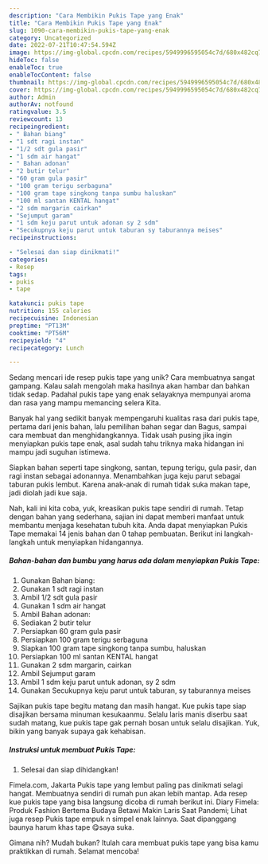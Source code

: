 ```yaml
---
description: "Cara Membikin Pukis Tape yang Enak"
title: "Cara Membikin Pukis Tape yang Enak"
slug: 1090-cara-membikin-pukis-tape-yang-enak
category: Uncategorized
date: 2022-07-21T10:47:54.594Z
image: https://img-global.cpcdn.com/recipes/5949996595054c7d/680x482cq70/pukis-tape-foto-resep-utama.jpg
hideToc: false
enableToc: true
enableTocContent: false
thumbnail: https://img-global.cpcdn.com/recipes/5949996595054c7d/680x482cq70/pukis-tape-foto-resep-utama.jpg
cover: https://img-global.cpcdn.com/recipes/5949996595054c7d/680x482cq70/pukis-tape-foto-resep-utama.jpg
author: Admin
authorAv: notfound
ratingvalue: 3.5
reviewcount: 13
recipeingredient:
- " Bahan biang"
- "1 sdt ragi instan"
- "1/2 sdt gula pasir"
- "1 sdm air hangat"
- " Bahan adonan"
- "2 butir telur"
- "60 gram gula pasir"
- "100 gram terigu serbaguna"
- "100 gram tape singkong tanpa sumbu haluskan"
- "100 ml santan KENTAL hangat"
- "2 sdm margarin cairkan"
- "Sejumput garam"
- "1 sdm keju parut untuk adonan sy 2 sdm"
- "Secukupnya keju parut untuk taburan sy taburannya meises"
recipeinstructions:

- "Selesai dan siap dinikmati!"
categories:
- Resep
tags:
- pukis
- tape

katakunci: pukis tape 
nutrition: 155 calories
recipecuisine: Indonesian
preptime: "PT13M"
cooktime: "PT56M"
recipeyield: "4"
recipecategory: Lunch

---
```





Sedang mencari ide resep pukis tape yang unik? Cara membuatnya sangat gampang. Kalau salah mengolah maka hasilnya akan hambar dan bahkan tidak sedap. Padahal pukis tape yang enak selayaknya mempunyai aroma dan rasa yang mampu memancing selera Kita.





Banyak hal yang sedikit banyak mempengaruhi kualitas rasa dari pukis tape, pertama dari jenis bahan, lalu pemilihan bahan segar dan Bagus, sampai cara membuat dan menghidangkannya. Tidak usah pusing jika ingin menyiapkan pukis tape enak,      asal sudah tahu triknya maka hidangan ini mampu jadi suguhan istimewa.














Siapkan bahan seperti tape singkong, santan, tepung terigu, gula pasir, dan ragi instan sebagai adonannya. Menambahkan juga keju parut sebagai taburan pukis lembut. Karena anak-anak di rumah tidak suka makan tape, jadi diolah jadi kue saja.






Nah, kali ini kita coba, yuk, kreasikan pukis tape sendiri di rumah. Tetap dengan bahan yang sederhana, sajian ini dapat memberi manfaat untuk membantu menjaga kesehatan tubuh kita. Anda dapat menyiapkan Pukis Tape memakai 14 jenis bahan dan 0 tahap pembuatan. Berikut ini langkah-langkah untuk menyiapkan hidangannya.

<!--inarticleads1-->

##### Bahan-bahan dan bumbu yang harus ada dalam menyiapkan Pukis Tape:

1. Gunakan  Bahan biang:
1. Gunakan 1 sdt ragi instan
1. Ambil 1/2 sdt gula pasir
1. Gunakan 1 sdm air hangat
1. Ambil  Bahan adonan:
1. Sediakan 2 butir telur
1. Persiapkan 60 gram gula pasir
1. Persiapkan 100 gram terigu serbaguna
1. Siapkan 100 gram tape singkong tanpa sumbu, haluskan
1. Persiapkan 100 ml santan KENTAL hangat
1. Gunakan 2 sdm margarin, cairkan
1. Ambil Sejumput garam
1. Ambil 1 sdm keju parut untuk adonan, sy 2 sdm
1. Gunakan Secukupnya keju parut untuk taburan, sy taburannya meises


Sajikan pukis tape begitu matang dan masih hangat. Kue pukis tape siap disajikan bersama minuman kesukaanmu. Selalu laris manis diserbu saat sudah matang, kue pukis tape gak pernah bosan untuk selalu disajikan. Yuk, bikin yang banyak supaya gak kehabisan. 

<!--inarticleads2-->

##### Instruksi untuk membuat Pukis Tape:


1. Selesai dan siap dihidangkan!

Fimela.com, Jakarta Pukis tape yang lembut paling pas dinikmati selagi hangat. Membuatnya sendiri di rumah pun akan lebih mantap. Ada resep kue pukis tape yang bisa langsung dicoba di rumah berikut ini. Diary Fimela: Produk Fashion Bertema Budaya Betawi Makin Laris Saat Pandemi; Lihat juga resep Pukis tape empuk n simpel enak lainnya. Saat dipanggang baunya harum khas tape 😋saya suka. 

Gimana nih? Mudah bukan? Itulah cara membuat pukis tape yang bisa kamu praktikkan di rumah. Selamat mencoba!
